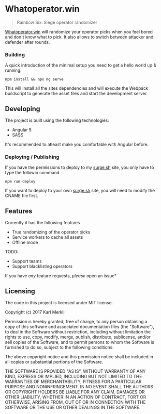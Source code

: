 # Whatoperator.win
> Rainbow Six: Siege operator randomizer

[Whatoperator.win](https://whatoperator.win) will randomize your operator picks when you feel bored and don't know what to pick. It also allows to switch between attacker and defender after rounds.

### Building

A quick introduction of the minimal setup you need to get a hello world up &
running.

```shell
npm install && npx ng serve
```

This will install all the sites dependencies and will execute the Webpack buildscript to generate the asset files and start the development server.

## Developing

The project is built using the following technologies:

* Angular 5
* SASS

It's recommended to atleast make you comfortable with Angular before.

### Deploying / Publishing

If you have the permissions to deploy to my [surge.sh](https://surge.sh) site, you only have to type the followin command 

```shell
npm run deploy
```

If you want to deploy to your own [surge.sh](https://surge.sh) site, you will need to modify the CNAME file first.

## Features

Currently it has the following features
* True randomizing of the operator picks
* Service workers to cache all assets
* Offline mode

TODO:
* Support teams
* Support blacklisting operators 

If you have *any* feature requests, *please* open an issue*

## Licensing

The code in this project is licensed under MIT license.

Copyright (c) 2017 Karl Merkli

Permission is hereby granted, free of charge, to any person obtaining a copy of this software and associated documentation files (the "Software"), to deal in the Software without restriction, including without limitation the rights to use, copy, modify, merge, publish, distribute, sublicense, and/or sell copies of the Software, and to permit persons to whom the Software is furnished to do so, subject to the following conditions:

The above copyright notice and this permission notice shall be included in all copies or substantial portions of the Software.

THE SOFTWARE IS PROVIDED "AS IS", WITHOUT WARRANTY OF ANY KIND, EXPRESS OR IMPLIED, INCLUDING BUT NOT LIMITED TO THE WARRANTIES OF MERCHANTABILITY, FITNESS FOR A PARTICULAR PURPOSE AND NONINFRINGEMENT. IN NO EVENT SHALL THE AUTHORS OR COPYRIGHT HOLDERS BE LIABLE FOR ANY CLAIM, DAMAGES OR OTHER LIABILITY, WHETHER IN AN ACTION OF CONTRACT, TORT OR OTHERWISE, ARISING FROM, OUT OF OR IN CONNECTION WITH THE SOFTWARE OR THE USE OR OTHER DEALINGS IN THE SOFTWARE.